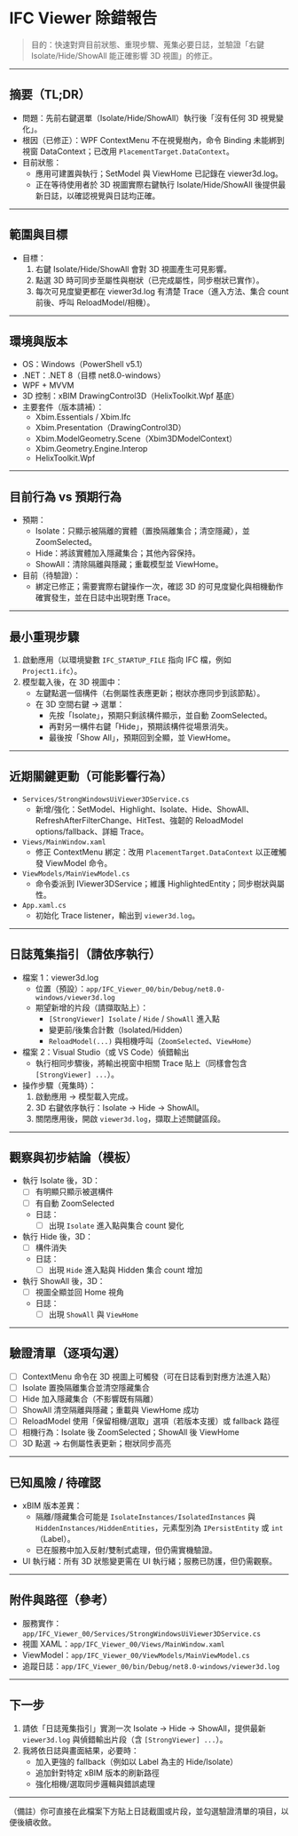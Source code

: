 # IFC Viewer 除錯報告

> 目的：快速對齊目前狀態、重現步驟、蒐集必要日誌，並驗證「右鍵 Isolate/Hide/ShowAll 能正確影響 3D 視圖」的修正。

---

## 摘要（TL;DR）
- 問題：先前右鍵選單（Isolate/Hide/ShowAll）執行後「沒有任何 3D 視覺變化」。
- 根因（已修正）：WPF ContextMenu 不在視覺樹內，命令 Binding 未能綁到視窗 DataContext；已改用 `PlacementTarget.DataContext`。
- 目前狀態：
  - 應用可建置與執行；SetModel 與 ViewHome 已記錄在 viewer3d.log。
  - 正在等待使用者於 3D 視圖實際右鍵執行 Isolate/Hide/ShowAll 後提供最新日誌，以確認視覺與日誌均正確。

---

## 範圍與目標
- 目標：
  1) 右鍵 Isolate/Hide/ShowAll 會對 3D 視圖產生可見影響。
  2) 點選 3D 時可同步至屬性與樹狀（已完成屬性，同步樹狀已實作）。
  3) 每次可見度變更都在 viewer3d.log 有清楚 Trace（進入方法、集合 count 前後、呼叫 ReloadModel/相機）。

---

## 環境與版本
- OS：Windows（PowerShell v5.1）
- .NET：.NET 8（目標 net8.0-windows）
- WPF + MVVM
- 3D 控制：xBIM DrawingControl3D（HelixToolkit.Wpf 基底）
- 主要套件（版本請補）：
  - Xbim.Essentials / Xbim.Ifc
  - Xbim.Presentation（DrawingControl3D）
  - Xbim.ModelGeometry.Scene（Xbim3DModelContext）
  - Xbim.Geometry.Engine.Interop
  - HelixToolkit.Wpf

---

## 目前行為 vs 預期行為
- 預期：
  - Isolate：只顯示被隔離的實體（置換隔離集合；清空隱藏），並 ZoomSelected。
  - Hide：將該實體加入隱藏集合；其他內容保持。
  - ShowAll：清除隔離與隱藏；重載模型並 ViewHome。
- 目前（待驗證）：
  - 綁定已修正；需要實際右鍵操作一次，確認 3D 的可見度變化與相機動作確實發生，並在日誌中出現對應 Trace。

---

## 最小重現步驟
1) 啟動應用（以環境變數 `IFC_STARTUP_FILE` 指向 IFC 檔，例如 `Project1.ifc`）。
2) 模型載入後，在 3D 視圖中：
   - 左鍵點選一個構件（右側屬性表應更新；樹狀亦應同步到該節點）。
   - 在 3D 空間右鍵 → 選單：
     - 先按「Isolate」，預期只剩該構件顯示，並自動 ZoomSelected。
     - 再對另一構件右鍵「Hide」，預期該構件從場景消失。
     - 最後按「Show All」，預期回到全顯，並 ViewHome。

---

## 近期關鍵更動（可能影響行為）
- `Services/StrongWindowsUiViewer3DService.cs`
  - 新增/強化：SetModel、Highlight、Isolate、Hide、ShowAll、RefreshAfterFilterChange、HitTest、強韌的 ReloadModel options/fallback、詳細 Trace。
- `Views/MainWindow.xaml`
  - 修正 ContextMenu 綁定：改用 `PlacementTarget.DataContext` 以正確觸發 ViewModel 命令。
- `ViewModels/MainViewModel.cs`
  - 命令委派到 IViewer3DService；維護 HighlightedEntity；同步樹狀與屬性。
- `App.xaml.cs`
  - 初始化 Trace listener，輸出到 `viewer3d.log`。

---

## 日誌蒐集指引（請依序執行）
- 檔案 1：viewer3d.log
  - 位置（預設）：`app/IFC_Viewer_00/bin/Debug/net8.0-windows/viewer3d.log`
  - 期望新增的片段（請擷取貼上）：
    - `[StrongViewer] Isolate` / `Hide` / `ShowAll` 進入點
    - 變更前/後集合計數（Isolated/Hidden）
    - `ReloadModel(...)` 與相機呼叫（`ZoomSelected`、`ViewHome`）
- 檔案 2：Visual Studio（或 VS Code）偵錯輸出
  - 執行相同步驟後，將輸出視窗中相關 Trace 貼上（同樣會包含 `[StrongViewer] ...`）。
- 操作步驟（蒐集時）：
  1) 啟動應用 → 模型載入完成。
  2) 3D 右鍵依序執行：Isolate → Hide → ShowAll。
  3) 關閉應用後，開啟 `viewer3d.log`，擷取上述關鍵區段。

---

## 觀察與初步結論（模板）
- 執行 Isolate 後，3D：
  - [ ] 有明顯只顯示被選構件
  - [ ] 有自動 ZoomSelected
  - 日誌：
    - [ ] 出現 `Isolate` 進入點與集合 count 變化
- 執行 Hide 後，3D：
  - [ ] 構件消失
  - 日誌：
    - [ ] 出現 `Hide` 進入點與 Hidden 集合 count 增加
- 執行 ShowAll 後，3D：
  - [ ] 視圖全顯並回 Home 視角
  - 日誌：
    - [ ] 出現 `ShowAll` 與 `ViewHome`

---

## 驗證清單（逐項勾選）
- [ ] ContextMenu 命令在 3D 視圖上可觸發（可在日誌看到對應方法進入點）
- [ ] Isolate 置換隔離集合並清空隱藏集合
- [ ] Hide 加入隱藏集合（不影響既有隔離）
- [ ] ShowAll 清空隔離與隱藏；重載與 ViewHome 成功
- [ ] ReloadModel 使用「保留相機/選取」選項（若版本支援）或 fallback 路徑
- [ ] 相機行為：Isolate 後 ZoomSelected；ShowAll 後 ViewHome
- [ ] 3D 點選 → 右側屬性表更新；樹狀同步高亮

---

## 已知風險 / 待確認
- xBIM 版本差異：
  - 隔離/隱藏集合可能是 `IsolateInstances/IsolatedInstances` 與 `HiddenInstances/HiddenEntities`，元素型別為 `IPersistEntity` 或 `int`（Label）。
  - 已在服務中加入反射/雙制式處理，但仍需實機驗證。
- UI 執行緒：所有 3D 狀態變更需在 UI 執行緒；服務已防護，但仍需觀察。

---

## 附件與路徑（參考）
- 服務實作：`app/IFC_Viewer_00/Services/StrongWindowsUiViewer3DService.cs`
- 視圖 XAML：`app/IFC_Viewer_00/Views/MainWindow.xaml`
- ViewModel：`app/IFC_Viewer_00/ViewModels/MainViewModel.cs`
- 追蹤日誌：`app/IFC_Viewer_00/bin/Debug/net8.0-windows/viewer3d.log`

---

## 下一步
1) 請依「日誌蒐集指引」實測一次 Isolate → Hide → ShowAll，提供最新 `viewer3d.log` 與偵錯輸出片段（含 `[StrongViewer] ...`）。
2) 我將依日誌與畫面結果，必要時：
   - 加入更強的 fallback（例如以 Label 為主的 Hide/Isolate）
   - 追加針對特定 xBIM 版本的刷新路徑
   - 強化相機/選取同步邏輯與錯誤處理

---

（備註）你可直接在此檔案下方貼上日誌截圖或片段，並勾選驗證清單的項目，以便後續收斂。
